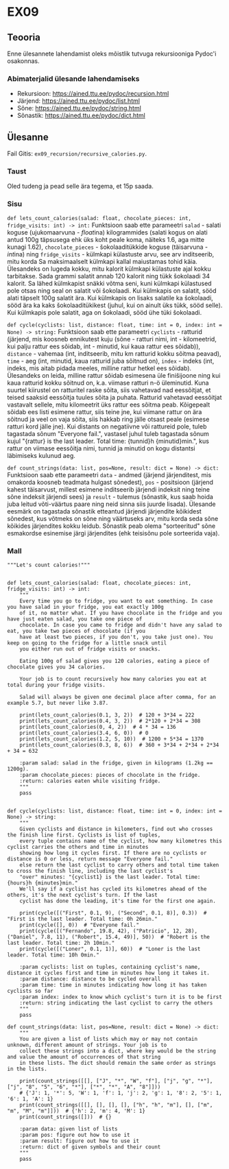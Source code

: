 # EX09

## Teooria

Enne ülesannete lahendamist oleks mõistlik tutvuga rekursiooniga Pydoc'i osakonnas.

### Abimaterjalid ülesande lahendamiseks

* Rekursioon: https://ained.ttu.ee/pydoc/recursion.html
* Järjend: https://ained.ttu.ee/pydoc/list.html
* Sõne: https://ained.ttu.ee/pydoc/string.html
* Sõnastik: https://ained.ttu.ee/pydoc/dict.html

## Ülesanne

Fail Gitis: ``ex09_recursion/recursive_calories.py``.

### Taust

Oled tudeng ja pead selle ära tegema, et 15p saada.

### Sisu

`def lets_count_calories(salad: float, chocolate_pieces: int, fridge_visits: int) -> int:` Funktsioon saab ette parameetri `salad` - salati koguse (ujukomaarvuna - *float*ina) kilogrammides (salati kogus on alati antud 100g täpsusega ehk üks koht peale koma, näiteks 1.6, aga mitte kunagi 1.62), `chocolate_pieces` - šokolaaditükkide koguse (täisarvuna - *int*ina) ning `fridge_visits` - külmkapi külastuste arvu, see arv inditseerib, mitu korda Sa maksimaalselt külmkapi kallal maiustamas tohid käia. Ülesandeks on lugeda kokku, mitu kalorit külmkapi külastuste ajal kokku tarbitakse. Sada grammi salatit annab 120 kalorit ning tükk šokolaadi 34 kalorit. Sa lähed külmkapist snäkki võtma seni, kuni külmkapi külastused pole otsas ning seal on salatit või šokolaadi. Kui külmkapis on salatit, sööd alati täpselt 100g salatit ära. Kui külmkapis on lisaks salatile ka šokolaadi, sööd ära ka kaks šokolaaditükikest (juhul, kui on ainult üks tükk, sööd selle). Kui külmkapis pole salatit, aga on šokolaadi, sööd ühe tüki šokolaadi. 

`def cycle(cyclists: list, distance: float, time: int = 0, index: int = None) -> string:` Funktsioon saab ette parameetri `cyclists` - ratturid (järjend, mis koosneb ennikutest kuju (sõne - ratturi nimi, int - kilomeetrid, kui palju rattur ees sõidab, int - minutid, kui kaua rattur ees sõidab)), `distance` - vahemaa (int, inditseerib, mitu km ratturid kokku sõitma peavad), `time` - aeg (int, minutid, kaua ratturid juba sõitnud on), `index` - indeks (int, indeks, mis aitab pidada meeles, milline rattur hetkel ees sõidab). Ülesandeks on leida, milline rattur sõidab esimesena üle finišijoone ning kui kaua ratturid kokku sõitnud on, k.a. viimase ratturi n-ö üleminutid. Kuna suurtel kiirustel on ratturitel raske sõita, siis vahetavad nad eessõitjat, et teised saaksid eessõitja tuules sõita ja puhata. Ratturid vahetavad eessõitjat vastavalt sellele, mitu kilomeetrit üks rattur ees sõitma peab. Kõigepealt sõidab ees listi esimene rattur, siis teine jne, kui viimane rattur on ära sõitnud ja veel on vaja sõita, siis hakkab ring jälle otsast peale (esimese ratturi kord jälle jne). Kui distants on negatiivne või rattureid pole, tuleb tagastada sõnum "Everyone fail.", vastasel juhul tuleb tagastada sõnum kujul "{rattur} is the last leader. Total time: {tunnid}h {minutid}min.", kus rattur on viimase eessõitja nimi, tunnid ja minutid on kogu distantsi läbimiseks kulunud aeg.

`def count_strings(data: list, pos=None, result: dict = None) -> dict:` Funktsioon saab ette parameetri `data` - andmed (järjend järjenditest, mis omakorda koosneb teadmata hulgast sõnedest), `pos` - positsioon (järjend kahest täisarvust, millest esimene inditseerib järjendi indeksit ning teine sõne indeksit järjendi sees) ja `result` - tulemus (sõnastik, kus saab hoida juba leitud võti-väärtus paare ning neid sinna siis juurde lisada). Ülesande eesmärk on tagastada sõnastik etteantud järjendi järjendite kõikidest sõnedest, kus võtmeks on sõne ning väärtuseks arv, mitu korda seda sõne kõikides järjendites kokku leidub. Sõnastik peab olema "sorteeritud" sõne esmakordse esinemise järgi järjendites (ehk teisisõnu pole sorteerida vaja).

### Mall

    """Let's count calories!"""
    
    
    def lets_count_calories(salad: float, chocolate_pieces: int, fridge_visits: int) -> int:
        """
        Every time you go to fridge, you want to eat something. In case you have salad in your fridge, you eat exactly 100g
        of it, no matter what. If you have chocolate in the fridge and you have just eaten salad, you take one piece of
        chocolate. In case you came to fridge and didn't have any salad to eat, you take two pieces of chocolate (if you
        have at least two pieces, if you don't, you take just one). You keep on going to the fridge for a little snack until
        you either run out of fridge visits or snacks.
    
        Eating 100g of salad gives you 120 calories, eating a piece of chocolate gives you 34 calories.
    
        Your job is to count recursively how many calories you eat at total during your fridge visits.
    
        Salad will always be given one decimal place after comma, for an example 5.7, but never like 3.87.
    
        print(lets_count_calories(0.1, 3, 2))  # 120 + 3*34 = 222
        print(lets_count_calories(0.4, 3, 2))  # 2*120 + 2*34 = 308
        print(lets_count_calories(0, 4, 2))  # 4 * 34 = 136
        print(lets_count_calories(3.4, 6, 0))  # 0
        print(lets_count_calories(1.2, 5, 10))  # 1200 + 5*34 = 1370
        print(lets_count_calories(0.3, 8, 6))  # 360 + 3*34 + 2*34 + 2*34 + 34 = 632
        
        :param salad: salad in the fridge, given in kilograms (1.2kg == 1200g).
        :param chocolate_pieces: pieces of chocolate in the fridge.
        :return: calories eaten while visiting fridge.
        """
        pass
    
    
    def cycle(cyclists: list, distance: float, time: int = 0, index: int = None) -> string:
        """
        Given cyclists and distance in kilometers, find out who crosses the finish line first. Cyclists is list of tuples,
        every tuple contains name of the cyclist, how many kilometres this cyclist carries the others and time in minutes
        showing how long it cycles first. If there are no cyclists or distance is 0 or less, return message "Everyone fail."
        else return the last cyclist to carry others and total time taken to cross the finish line, including the last cyclist's
        "over" minutes: "{cyclist1} is the last leader. Total time: {hours}h {minutes}min."
        We'll say if a cyclist has cycled its kilometres ahead of the others, it's the next cyclist's turn. If the last
        cyclist has done the leading, it's time for the first one again.
        
        print(cycle([("First", 0.1, 9), ("Second", 0.1, 8)], 0.3))  #  "First is the last leader. Total time: 0h 26min."
        print(cycle([], 0))  # "Everyone fail."
        print(cycle([("Fernando", 19.8, 42), ("Patricio", 12, 28), ("Daniel", 7.8, 11), ("Robert", 15.4, 49)], 50))  # "Robert is the last leader. Total time: 2h 10min."
        print(cycle([("Loner", 0.1, 1)], 60))  # "Loner is the last leader. Total time: 10h 0min."
        
        :param cyclists: list on tuples, containing cyclist's name, distance it cycles first and time in minutes how long it takes it.
        :param distance: distance to be cycled overall
        :param time: time in minutes indicating how long it has taken cyclists so far
        :param index: index to know which cyclist's turn it is to be first
        :return: string indicating the last cyclist to carry the others
        """
        pass
    
    def count_strings(data: list, pos=None, result: dict = None) -> dict:
        """
        You are given a list of lists which may or may not contain unknown, different amount of strings. Your job is to
        collect these strings into a dict, where key would be the string and value the amount of occurrences of that string
        in these lists. The dict should remain the same order as strings in the lists.
    
        print(count_strings([[], ["J", "*", "W", "f"], ["j", "g", "*"], ["j", "8", "5", "6", "*"], ["*", "*", "A", "8"]])) 
        # {'J': 1, '*': 5, 'W': 1, 'f': 1, 'j': 2, 'g': 1, '8': 2, '5': 1, '6': 1, 'A': 1}
        print(count_strings([[], [], [], [], ["h", "h", "m"], [], ["m", "m", "M", "m"]]))  # {'h': 2, 'm': 4, 'M': 1}
        print(count_strings([]))  # {}
    
        :param data: given list of lists
        :param pos: figure out how to use it
        :param result: figure out how to use it
        :return: dict of given symbols and their count
        """
        pass
